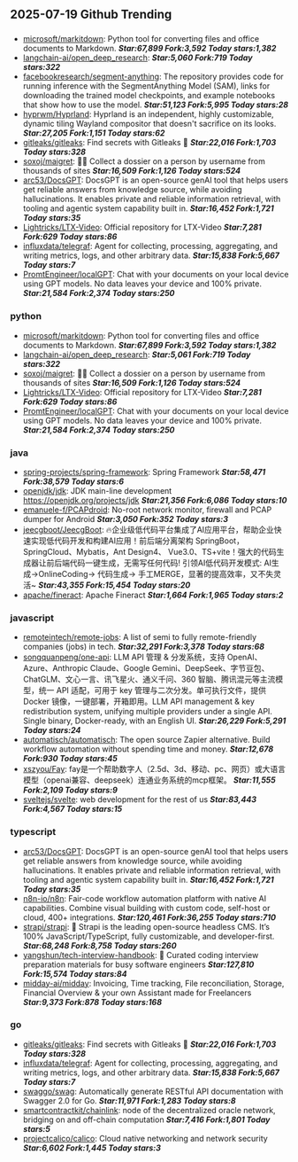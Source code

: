 ## 2025-07-19 Github Trending

### 
* [microsoft/markitdown](https://github.com/microsoft/markitdown): Python tool for converting files and office documents to Markdown. ***Star:67,899 Fork:3,592 Today stars:1,382***
* [langchain-ai/open_deep_research](https://github.com/langchain-ai/open_deep_research):  ***Star:5,060 Fork:719 Today stars:322***
* [facebookresearch/segment-anything](https://github.com/facebookresearch/segment-anything): The repository provides code for running inference with the SegmentAnything Model (SAM), links for downloading the trained model checkpoints, and example notebooks that show how to use the model. ***Star:51,123 Fork:5,995 Today stars:28***
* [hyprwm/Hyprland](https://github.com/hyprwm/Hyprland): Hyprland is an independent, highly customizable, dynamic tiling Wayland compositor that doesn't sacrifice on its looks. ***Star:27,205 Fork:1,151 Today stars:62***
* [gitleaks/gitleaks](https://github.com/gitleaks/gitleaks): Find secrets with Gitleaks 🔑 ***Star:22,016 Fork:1,703 Today stars:328***
* [soxoj/maigret](https://github.com/soxoj/maigret): 🕵️‍♂️ Collect a dossier on a person by username from thousands of sites ***Star:16,509 Fork:1,126 Today stars:524***
* [arc53/DocsGPT](https://github.com/arc53/DocsGPT): DocsGPT is an open-source genAI tool that helps users get reliable answers from knowledge source, while avoiding hallucinations. It enables private and reliable information retrieval, with tooling and agentic system capability built in. ***Star:16,452 Fork:1,721 Today stars:35***
* [Lightricks/LTX-Video](https://github.com/Lightricks/LTX-Video): Official repository for LTX-Video ***Star:7,281 Fork:629 Today stars:86***
* [influxdata/telegraf](https://github.com/influxdata/telegraf): Agent for collecting, processing, aggregating, and writing metrics, logs, and other arbitrary data. ***Star:15,838 Fork:5,667 Today stars:7***
* [PromtEngineer/localGPT](https://github.com/PromtEngineer/localGPT): Chat with your documents on your local device using GPT models. No data leaves your device and 100% private. ***Star:21,584 Fork:2,374 Today stars:250***

### python
* [microsoft/markitdown](https://github.com/microsoft/markitdown): Python tool for converting files and office documents to Markdown. ***Star:67,899 Fork:3,592 Today stars:1,382***
* [langchain-ai/open_deep_research](https://github.com/langchain-ai/open_deep_research):  ***Star:5,061 Fork:719 Today stars:322***
* [soxoj/maigret](https://github.com/soxoj/maigret): 🕵️‍♂️ Collect a dossier on a person by username from thousands of sites ***Star:16,509 Fork:1,126 Today stars:524***
* [Lightricks/LTX-Video](https://github.com/Lightricks/LTX-Video): Official repository for LTX-Video ***Star:7,281 Fork:629 Today stars:86***
* [PromtEngineer/localGPT](https://github.com/PromtEngineer/localGPT): Chat with your documents on your local device using GPT models. No data leaves your device and 100% private. ***Star:21,584 Fork:2,374 Today stars:250***

### java
* [spring-projects/spring-framework](https://github.com/spring-projects/spring-framework): Spring Framework ***Star:58,471 Fork:38,579 Today stars:6***
* [openjdk/jdk](https://github.com/openjdk/jdk): JDK main-line development https://openjdk.org/projects/jdk ***Star:21,356 Fork:6,086 Today stars:10***
* [emanuele-f/PCAPdroid](https://github.com/emanuele-f/PCAPdroid): No-root network monitor, firewall and PCAP dumper for Android ***Star:3,050 Fork:352 Today stars:3***
* [jeecgboot/JeecgBoot](https://github.com/jeecgboot/JeecgBoot): 🔥企业级低代码平台集成了AI应用平台，帮助企业快速实现低代码开发和构建AI应用！前后端分离架构 SpringBoot，SpringCloud、Mybatis，Ant Design4、 Vue3.0、TS+vite！强大的代码生成器让前后端代码一键生成，无需写任何代码! 引领AI低代码开发模式: AI生成->OnlineCoding-> 代码生成-> 手工MERGE，显著的提高效率，又不失灵活~ ***Star:43,355 Fork:15,454 Today stars:20***
* [apache/fineract](https://github.com/apache/fineract): Apache Fineract ***Star:1,664 Fork:1,965 Today stars:2***

### javascript
* [remoteintech/remote-jobs](https://github.com/remoteintech/remote-jobs): A list of semi to fully remote-friendly companies (jobs) in tech. ***Star:32,291 Fork:3,378 Today stars:68***
* [songquanpeng/one-api](https://github.com/songquanpeng/one-api): LLM API 管理 & 分发系统，支持 OpenAI、Azure、Anthropic Claude、Google Gemini、DeepSeek、字节豆包、ChatGLM、文心一言、讯飞星火、通义千问、360 智脑、腾讯混元等主流模型，统一 API 适配，可用于 key 管理与二次分发。单可执行文件，提供 Docker 镜像，一键部署，开箱即用。LLM API management & key redistribution system, unifying multiple providers under a single API. Single binary, Docker-ready, with an English UI. ***Star:26,229 Fork:5,291 Today stars:24***
* [automatisch/automatisch](https://github.com/automatisch/automatisch): The open source Zapier alternative. Build workflow automation without spending time and money. ***Star:12,678 Fork:930 Today stars:45***
* [xszyou/Fay](https://github.com/xszyou/Fay): fay是一个帮助数字人（2.5d、3d、移动、pc、网页）或大语言模型（openai兼容、deepseek）连通业务系统的mcp框架。 ***Star:11,555 Fork:2,109 Today stars:9***
* [sveltejs/svelte](https://github.com/sveltejs/svelte): web development for the rest of us ***Star:83,443 Fork:4,567 Today stars:15***

### typescript
* [arc53/DocsGPT](https://github.com/arc53/DocsGPT): DocsGPT is an open-source genAI tool that helps users get reliable answers from knowledge source, while avoiding hallucinations. It enables private and reliable information retrieval, with tooling and agentic system capability built in. ***Star:16,452 Fork:1,721 Today stars:35***
* [n8n-io/n8n](https://github.com/n8n-io/n8n): Fair-code workflow automation platform with native AI capabilities. Combine visual building with custom code, self-host or cloud, 400+ integrations. ***Star:120,461 Fork:36,255 Today stars:710***
* [strapi/strapi](https://github.com/strapi/strapi): 🚀 Strapi is the leading open-source headless CMS. It’s 100% JavaScript/TypeScript, fully customizable, and developer-first. ***Star:68,248 Fork:8,758 Today stars:260***
* [yangshun/tech-interview-handbook](https://github.com/yangshun/tech-interview-handbook): 💯 Curated coding interview preparation materials for busy software engineers ***Star:127,810 Fork:15,574 Today stars:84***
* [midday-ai/midday](https://github.com/midday-ai/midday): Invoicing, Time tracking, File reconciliation, Storage, Financial Overview & your own Assistant made for Freelancers ***Star:9,373 Fork:878 Today stars:168***

### go
* [gitleaks/gitleaks](https://github.com/gitleaks/gitleaks): Find secrets with Gitleaks 🔑 ***Star:22,016 Fork:1,703 Today stars:328***
* [influxdata/telegraf](https://github.com/influxdata/telegraf): Agent for collecting, processing, aggregating, and writing metrics, logs, and other arbitrary data. ***Star:15,838 Fork:5,667 Today stars:7***
* [swaggo/swag](https://github.com/swaggo/swag): Automatically generate RESTful API documentation with Swagger 2.0 for Go. ***Star:11,971 Fork:1,283 Today stars:8***
* [smartcontractkit/chainlink](https://github.com/smartcontractkit/chainlink): node of the decentralized oracle network, bridging on and off-chain computation ***Star:7,416 Fork:1,801 Today stars:5***
* [projectcalico/calico](https://github.com/projectcalico/calico): Cloud native networking and network security ***Star:6,602 Fork:1,445 Today stars:3***
